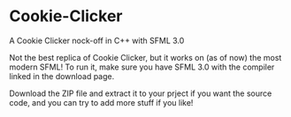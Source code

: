 # Cookie-Clicker
A Cookie Clicker nock-off in C++ with SFML 3.0

Not the best replica of Cookie Clicker, but it works on (as of now) the most modern SFML!
To run it, make sure you have SFML 3.0 with the compiler linked in the download page.

Download the ZIP file and extract it to your prject if you want the source code, and you can try to add more stuff if you like!
